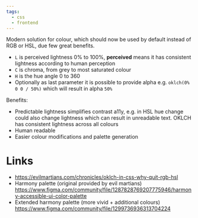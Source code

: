 ```yaml
---
tags:
  - css
  - frontend
---
```

Modern solution for colour, which should now be used by default instead of RGB or HSL, due few great benefits.
- `L` is perceived lightness 0% to 100%, **perceived** means it has consistent lightness according to human perception
- `C` is chroma, from grey to most saturated colour
- `H` is the hue angle 0 to 360
- Optionally as last parameter it is possible to provide alpha e.g. `oklch(0% 0 0 / 50%)` which will result in alpha `50%`

Benefits:
- Predictable lightness simplifies contrast a11y, e.g. in HSL hue change could also change lightness which can result in unreadable text. OKLCH has consistent lightness across all colours
- Human readable
- Easier colour modifications and palette generation

# Links
- https://evilmartians.com/chronicles/oklch-in-css-why-quit-rgb-hsl
- Harmony palette (original provided by evil martians) https://www.figma.com/community/file/1287828769207775946/harmony-accessible-ui-color-palette
- Extended harmony palette (more vivid + additional colours) https://www.figma.com/community/file/1299736936313704224